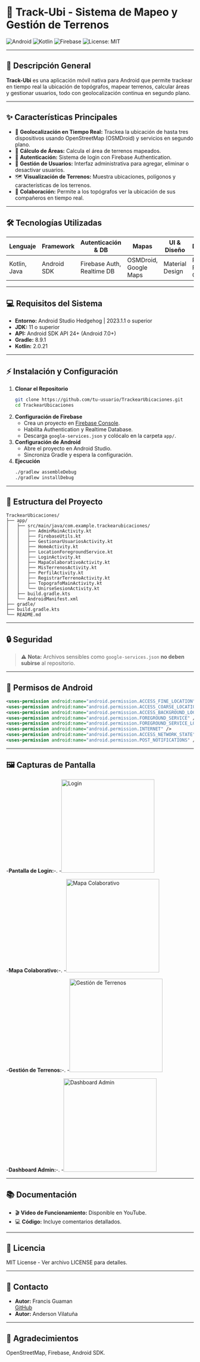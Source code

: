 
# 🚩 Track-Ubi - Sistema de Mapeo y Gestión de Terrenos

![Android](https://img.shields.io/badge/Android-7.0%2B-brightgreen?logo=android)
![Kotlin](https://img.shields.io/badge/Kotlin-2.0.21-blue?logo=kotlin)
![Firebase](https://img.shields.io/badge/Firebase-Auth%20%7C%20Realtime%20DB-yellow?logo=firebase)
![License: MIT](https://img.shields.io/badge/License-MIT-yellow.svg)

---

## 📱 Descripción General
**Track-Ubi** es una aplicación móvil nativa para Android que permite trackear en tiempo real la ubicación de topógrafos, mapear terrenos, calcular áreas y gestionar usuarios, todo con geolocalización continua en segundo plano.

---

## ✨ Características Principales

- 📍 **Geolocalización en Tiempo Real:** Trackea la ubicación de hasta tres dispositivos usando OpenStreetMap (OSMDroid) y servicios en segundo plano.
- 📐 **Cálculo de Áreas:** Calcula el área de terrenos mapeados.
- 🔐 **Autenticación:** Sistema de login con Firebase Authentication.
- 👥 **Gestión de Usuarios:** Interfaz administrativa para agregar, eliminar o desactivar usuarios.
- 🗺️ **Visualización de Terrenos:** Muestra ubicaciones, polígonos y características de los terrenos.
- 🤝 **Colaboración:** Permite a los topógrafos ver la ubicación de sus compañeros en tiempo real.

---

## 🛠️ Tecnologías Utilizadas

| Lenguaje   | Framework      | Autenticación & DB         | Mapas                        | UI & Diseño         | Dependencias                  |
|------------|---------------|----------------------------|------------------------------|---------------------|-------------------------------|
| Kotlin, Java | Android SDK  | Firebase Auth, Realtime DB | OSMDroid, Google Maps        | Material Design     | Retrofit, RecyclerView, CardView |

---

## 💻 Requisitos del Sistema

- **Entorno:** Android Studio Hedgehog | 2023.1.1 o superior
- **JDK:** 11 o superior
- **API:** Android SDK API 24+ (Android 7.0+)
- **Gradle:** 8.9.1
- **Kotlin:** 2.0.21

---

## ⚡ Instalación y Configuración

1. **Clonar el Repositorio**
   ```sh
   git clone https://github.com/tu-usuario/TrackearUbicaciones.git
   cd TrackearUbicaciones
   ```
2. **Configuración de Firebase**
   - Crea un proyecto en [Firebase Console](https://console.firebase.google.com/).
   - Habilita Authentication y Realtime Database.
   - Descarga `google-services.json` y colócalo en la carpeta `app/`.
3. **Configuración de Android**
   - Abre el proyecto en Android Studio.
   - Sincroniza Gradle y espera la configuración.
4. **Ejecución**
   ```sh
   ./gradlew assembleDebug
   ./gradlew installDebug
   ```

---

## 📂 Estructura del Proyecto

```text
TrackearUbicaciones/
├── app/
│   ├── src/main/java/com.example.trackearubicaciones/
│   │   ├── AdminMainActivity.kt
│   │   ├── FirebaseUtils.kt
│   │   ├── GestionarUsuariosActivity.kt
│   │   ├── HomeActivity.kt
│   │   ├── LocationForegroundService.kt
│   │   ├── LoginActivity.kt
│   │   ├── MapaColaborativoActivity.kt
│   │   ├── MisTerrenosActivity.kt
│   │   ├── PerfilActivity.kt
│   │   ├── RegistrarTerrenoActivity.kt
│   │   ├── TopografoMainActivity.kt
│   │   └── UnirseSesionActivity.kt
│   ├── build.gradle.kts
│   └── AndroidManifest.xml
├── gradle/
├── build.gradle.kts
└── README.md
```

---

## 🔒 Seguridad

> ⚠️ **Nota:** Archivos sensibles como `google-services.json` **no deben subirse** al repositorio.

---

## 📜 Permisos de Android

```xml
<uses-permission android:name="android.permission.ACCESS_FINE_LOCATION" />
<uses-permission android:name="android.permission.ACCESS_COARSE_LOCATION" />
<uses-permission android:name="android.permission.ACCESS_BACKGROUND_LOCATION" />
<uses-permission android:name="android.permission.FOREGROUND_SERVICE" />
<uses-permission android:name="android.permission.FOREGROUND_SERVICE_LOCATION" />
<uses-permission android:name="android.permission.INTERNET" />
<uses-permission android:name="android.permission.ACCESS_NETWORK_STATE" />
<uses-permission android:name="android.permission.POST_NOTIFICATIONS" />
```

---

## 🖼️ Capturas de Pantalla

-**Pantalla de Login:**-.
-<img width="250" alt="Login" src="https://github.com/user-attachments/assets/3d58f292-4791-45c1-8370-e2289c0b2918" />

-**Mapa Colaborativo:**-.
-<img width="250" alt="Mapa Colaborativo" src="https://github.com/user-attachments/assets/6869ed84-3ca6-4a9f-867e-bb4e2292cd3e" />

-**Gestión de Terrenos:**-.
-<img width="250" alt="Gestión de Terrenos" src="https://github.com/user-attachments/assets/9f26fb1a-4de1-4186-9c35-dc9566dadeb4" />

-**Dashboard Admin:**-.
-<img width="250" alt="Dashboard Admin" src="https://github.com/user-attachments/assets/c350bfa5-5f2f-49a0-aa0c-87ca5e7c604f" />

---

## 📚 Documentación

- 🎬 **Video de Funcionamiento:** Disponible en YouTube.
- 💻 **Código:** Incluye comentarios detallados.

---

## 📝 Licencia

MIT License - Ver archivo LICENSE para detalles.

---

## 👤 Contacto

- **Autor:** Francis Guaman  
  [GitHub](https://github.com/GuamanFrancis)
- **Autor:** Anderson Vilatuña

---

## 🙏 Agradecimientos

OpenStreetMap, Firebase, Android SDK.





